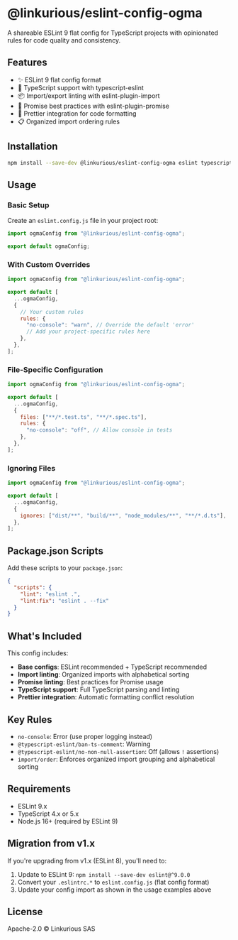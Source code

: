 # @linkurious/eslint-config-ogma

A shareable ESLint 9 flat config for TypeScript projects with opinionated rules for code quality and consistency.

## Features

- ✨ ESLint 9 flat config format
- 🔧 TypeScript support with typescript-eslint
- 📦 Import/export linting with eslint-plugin-import
- 🤝 Promise best practices with eslint-plugin-promise
- 💅 Prettier integration for code formatting
- 📋 Organized import ordering rules

## Installation

```bash
npm install --save-dev @linkurious/eslint-config-ogma eslint typescript
```

## Usage

### Basic Setup

Create an `eslint.config.js` file in your project root:

```javascript
import ogmaConfig from "@linkurious/eslint-config-ogma";

export default ogmaConfig;
```

### With Custom Overrides

```javascript
import ogmaConfig from "@linkurious/eslint-config-ogma";

export default [
  ...ogmaConfig,
  {
    // Your custom rules
    rules: {
      "no-console": "warn", // Override the default 'error'
      // Add your project-specific rules here
    },
  },
];
```

### File-Specific Configuration

```javascript
import ogmaConfig from "@linkurious/eslint-config-ogma";

export default [
  ...ogmaConfig,
  {
    files: ["**/*.test.ts", "**/*.spec.ts"],
    rules: {
      "no-console": "off", // Allow console in tests
    },
  },
];
```

### Ignoring Files

```javascript
import ogmaConfig from "@linkurious/eslint-config-ogma";

export default [
  ...ogmaConfig,
  {
    ignores: ["dist/**", "build/**", "node_modules/**", "**/*.d.ts"],
  },
];
```

## Package.json Scripts

Add these scripts to your `package.json`:

```json
{
  "scripts": {
    "lint": "eslint .",
    "lint:fix": "eslint . --fix"
  }
}
```

## What's Included

This config includes:

- **Base configs**: ESLint recommended + TypeScript recommended
- **Import linting**: Organized imports with alphabetical sorting
- **Promise linting**: Best practices for Promise usage
- **TypeScript support**: Full TypeScript parsing and linting
- **Prettier integration**: Automatic formatting conflict resolution

## Key Rules

- `no-console`: Error (use proper logging instead)
- `@typescript-eslint/ban-ts-comment`: Warning
- `@typescript-eslint/no-non-null-assertion`: Off (allows `!` assertions)
- `import/order`: Enforces organized import grouping and alphabetical sorting

## Requirements

- ESLint 9.x
- TypeScript 4.x or 5.x
- Node.js 16+ (required by ESLint 9)

## Migration from v1.x

If you're upgrading from v1.x (ESLint 8), you'll need to:

1. Update to ESLint 9: `npm install --save-dev eslint@^9.0.0`
2. Convert your `.eslintrc.*` to `eslint.config.js` (flat config format)
3. Update your config import as shown in the usage examples above

## License

Apache-2.0 © Linkurious SAS
